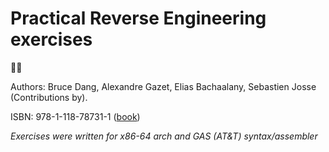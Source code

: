 # Practical Reverse Engineering exercises
📝🔖

Authors: Bruce Dang, Alexandre Gazet, Elias Bachaalany, Sebastien Josse (Contributions by).

ISBN: 978-1-118-78731-1
([book](http://www.wiley.com/WileyCDA/WileyTitle/productCd-1118787315,subjectCd-CSJ0.html))

*Exercises were written for x86-64 arch and GAS (AT&T) syntax/assembler*
